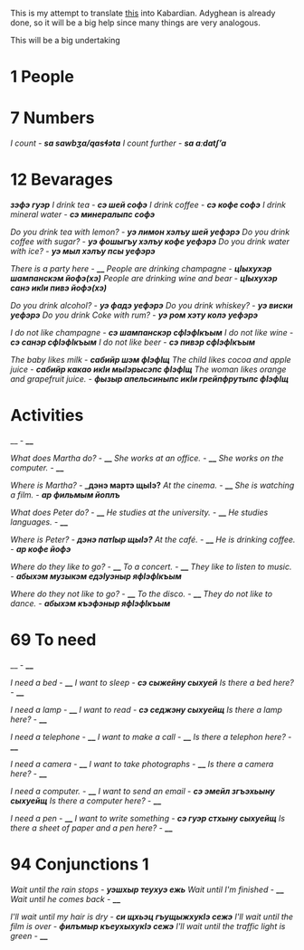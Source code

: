 This is my attempt to translate [this](https://www.goethe-verlag.com/book2/EN/ENAD/ENAD002.HTM) into Kabardian. Adyghean is already done, so it will be a big help since many things are very analogous.

This will be a big undertaking

# 1 People

# 7 Numbers
_I count_ - **_sa sawbʒa/qasɬəta_**
_I count further_ - **_sa aːdatʃʼa_**

# 12 Bevarages
**_зэфэ гуэр_**
_I drink tea_ - **_сэ шей софэ_**
_I drink coffee_ - **_сэ кофе софэ_**
_I drink mineral water_ - **_сэ минералыпс софэ_**


_Do you drink tea with lemon?_ - **_уэ лимон хэлъу шей уефэрэ_**
_Do you drink coffee with sugar?_ - **_уэ фошыгъу хэлъу кофе уефэрэ_**
_Do you drink water with ice?_ - **_уэ мыл хэлъу псы уефэрэ_**

_There is a party here_ - **__**
_People are drinking champagne_ - **_цIыхухэр шампанскэм йофэ(xэ)_**
_People are drinking wine and bear_ - **_цIыхухэр санэ икIи пивэ йофэ(xэ)_**

_Do you drink alcohol?_ - **_уэ фадэ уефэрэ_**
_Do you drink whiskey?_ - **_уэ виски уефэрэ_**
_Do you drink Coke with rum?_ - **_уэ ром хэту колэ уефэрэ_**

_I do not like champagne_ - **_сэ шампанскэр сфIэфIкъым_**
_I do not like wine_ - **_сэ санэр сфIэфIкъым_**
_I do not like beer_ - **_сэ пивэр сфIэфIкъым_**

_The baby likes milk_ - **_сабийр шэм фIэфIщ_**
_The child likes cocoa and apple juice_ - **_сабийр какао икIи мыIэрысэпс фIэфIщ_**
_The woman likes orange and grapefruit juice._ - **_фызыр апельсиныпс икIи грейпфрутыпс фIэфIщ_**

# Activities

__ - **__**

_What does Martha do?_ - **__**
_She works at an office._ - **__**
_She works on the computer._ - **__**

_Where is Martha?_ - **_дэнэ мартэ щыIэ?**
_At the cinema._ - **__**
_She is watching a film._ - **_ар фильмым йоплъ_**

_What does Peter do?_ - **__**
_He studies at the university._ - **__**
_He studies languages._ - **__**

_Where is Peter?_ - **_дэнэ патIыр щыIэ?_**
_At the café._ - **__**
_He is drinking coffee._ - **_ар кофе йофэ_**

_Where do they like to go?_ - **__**
_To a concert._ - **__**
_They like to listen to music._ - **_абыхэм музыкэм едэIуэныр яфIэфIкъым_**

_Where do they not like to go?_ - **__**
_To the disco._ - **__**
_They do not like to dance._ - **_абыхэм къэфэныр яфIэфIкъым_**

# 69 To need
__ - **__**

_I need a bed_ - **__**
_I want to sleep_ - **_сэ сыжейну сыхуей_**
_Is there a bed here?_ - **__**

_I need a lamp_ - **__**
_I want to read_ - **_сэ седжэну сыхуейщ_**
_Is there a lamp here?_ - **__**

_I need a telephone_ - **__**
_I want to make a call_ - **__**
_Is there a telephon here?_ - **__**

_I need a camera_ - **__**
_I want to take photographs_ - **__**
_Is there a camera here?_ - **__**

_I need a computer._ - **__**
_I want to send an email_ - **_сэ эмейл згъэхьыну сыхуейщ_**
_Is there a computer here?_ - **__**

_I need a pen_ - **__**
_I want to write something_ - **_сэ гуэр стхыну сыхуейщ_**
_Is there a sheet of paper and a pen here?_ - **__**

# 94 Conjunctions 1

_Wait until the rain stops_ - **_уэшхыр теухуэ ежь_**
_Wait until I'm finished_ - **__**
_Wait until he comes back_ - **__**

_I'll wait until my hair is dry_ - **_си щхьэц гъущыжхукIэ сежэ_**
_I'll wait until the film is over_ - **_филъмыр къеухыхукIэ сежэ_**
_I'll wait until the traffic light is green_ - **__**